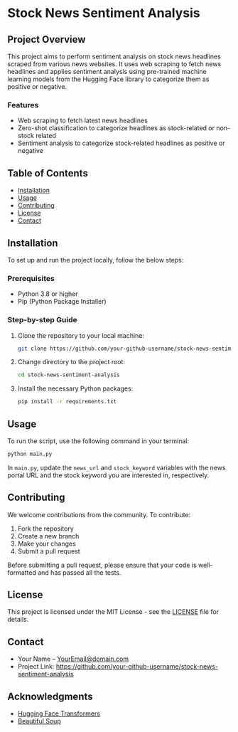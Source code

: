 
# Stock News Sentiment Analysis

## Project Overview
This project aims to perform sentiment analysis on stock news headlines scraped from various news websites. It uses web scraping to fetch news headlines and applies sentiment analysis using pre-trained machine learning models from the Hugging Face library to categorize them as positive or negative.

### Features

- Web scraping to fetch latest news headlines
- Zero-shot classification to categorize headlines as stock-related or non-stock related
- Sentiment analysis to categorize stock-related headlines as positive or negative

## Table of Contents

- [Installation](#installation)
- [Usage](#usage)
- [Contributing](#contributing)
- [License](#license)
- [Contact](#contact)

## Installation

To set up and run the project locally, follow the below steps:

### Prerequisites

- Python 3.8 or higher
- Pip (Python Package Installer)

### Step-by-step Guide

1. Clone the repository to your local machine:

    ```sh
    git clone https://github.com/your-github-username/stock-news-sentiment-analysis.git
    ```

2. Change directory to the project root:

    ```sh
    cd stock-news-sentiment-analysis
    ```

3. Install the necessary Python packages:

    ```sh
    pip install -r requirements.txt
    ```

## Usage

To run the script, use the following command in your terminal:

```sh
python main.py
```

In `main.py`, update the `news_url` and `stock_keyword` variables with the news portal URL and the stock keyword you are interested in, respectively.

## Contributing

We welcome contributions from the community. To contribute:

1. Fork the repository
2. Create a new branch
3. Make your changes
4. Submit a pull request

Before submitting a pull request, please ensure that your code is well-formatted and has passed all the tests.

## License

This project is licensed under the MIT License - see the [LICENSE](LICENSE) file for details.

## Contact

- Your Name – YourEmail@domain.com
- Project Link: https://github.com/your-github-username/stock-news-sentiment-analysis

## Acknowledgments

- [Hugging Face Transformers](https://huggingface.co/transformers/)
- [Beautiful Soup](https://www.crummy.com/software/BeautifulSoup/bs4/doc/)
